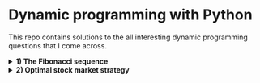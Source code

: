 # Dynamic programming with Python
This repo contains solutions to the all interesting dynamic programming questions that I come across.

<details>
  <summary><b>1) The Fibonacci sequence</b></summary>
  Return the n-th number in the Fibonacci sequence. The first two numbers in the Fibonacci sequence are equal to 1; any other number is equal to sum of the preceding two numbers.
</details>
<details>
  <summary><b>2) Optimal stock market strategy</b></summary>
  When evaluating stock market trading strategies, it is useful to determine the maximum possible profit that can be made by trading a certain stock. Write an algorithm that,     given the daily price of a stock, computes the maximum profit that can be made by buying and selling that stock. Assume that you are allowed to own no more than 1 share at any time, and that you have an unlimited budget.\
  Example 1: The stock price over several days is [2, 5, 1]. The best strategy is to buy a share on the first day for price 2, then sell it on the second day for price 5, obtaining a profit of 3.\
  Example 2: The stock price over several days is [2, 5, 1, 3]. The best strategy is to buy a share on the first day for price 2, then sell it on the second day for price 5, obtaining a profit of 3; then buy it again on the third day for price 1, and sell it on the fourth day for price 3, obtaining an overall profit of 5.
</details>
